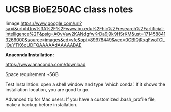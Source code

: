 # UCSB BioE250AC class notes

!image:https://www.google.com/url?sa=i&url=https%3A%2F%2Fwww.bu.edu%2Fhic%2Fresearch%2Fartificial-intelligence%2F&psig=AOvVaw2KANdgfwKrDa9j9k9HSrKM&ust=1714588413266000&source=images&cd=vfe&opi=89978449&ved=0CBIQjRxqFwoTCLjQuYTK6oUDFQAAAAAdAAAAABAE

**Anaconda Installation:**

https://www.anaconda.com/download


Space requirement  ~5GB

Test Installation: open a shell window and type ‘which conda’. If it shows the installation location,
you are good to go.


Advanced tip for Mac users: 
If you have a customized .bash_profile file, make a backup before installation. 
